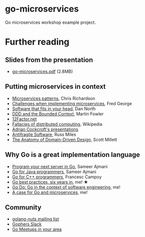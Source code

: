 # go-microservices

Go microservices workshop example project.

# Further reading

## Slides from the presentation

- [go-microservices.pdf](/go-microservices.pdf) (2.8MB)

## Putting microservices in context

- [Microservices patterns](http://microservices.io/), Chris Richardson
- [Challenges when implementing microservices](https://www.infoq.com/news/2015/07/microservices-programming-style), Fred George
- [Software that fits in your head](https://www.infoq.com/presentations/microservices-replaceability-consistency), Dan North
- [DDD and the Bounded Context](http://martinfowler.com/bliki/BoundedContext.html), Martin Fowler
- [12Factor.net](http://12factor.net)
- [Fallacies of distributed computing](http://en.wikipedia.org/wiki/Fallacies_of_distributed_computing), Wikipedia
- [Adrian Cockcroft's presentations](http://slideshare.net/adriancockcroft)
- [Antifragile Software](http://leanpub.com/antifragilesoftware), Russ Miles
- [The Anatomy of Domain-Driven Design](http://leanpub.com/theanatomyofdomain-drivendesign), Scott Millett

## Why Go is a great implementation language

- [Program your next server in Go](https://talks.golang.org/2016/applicative.slide#1), Sameer Ajmani
- [Go for Java programmers](https://talks.golang.org/2015/go-for-java-programmers.slide), Sameer Ajmani
- [Go for C++ programmers](https://talks.golang.org/2015/go4cpp.slide), Francesc Campoy
- [Go best practices, six years in](http://peter.bourgon.org/go-best-practices-2016), me! ★
- [Go Do: Go in the context of software engineering](http://peter.bourgon.org/go-do), me!
- [A case for Go and microservices](http://peter.bourgon.org/a-case-for-microservices), me!

## Community

- [golang-nuts mailing list](https://groups.google.com/forum/#!forum/golang-nuts)
- [Gophers Slack](https://invite.slack.golangbridge.org/)
- [Go Meetups in your area](http://www.meetup.com/topics/golang/)
